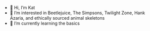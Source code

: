 - 👋 Hi, I’m Kat
- 👀 I’m interested in Beetlejuice, 
The Simpsons, Twilight Zone, Hank Azaria, 
and ethically sourced animal skeletons
- 🌱 I’m currently learning the basics

<!---
katzmotel09/katzmotel09 is a ✨ special ✨ repository because its `README.md` (this file) appears on your GitHub profile.
You can click the Preview link to take a look at your changes.
--->
